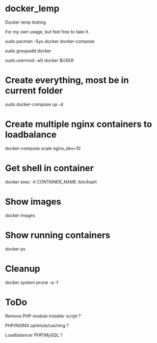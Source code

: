 # docker_lemp
Docker lemp testing

For my own usage, but feel free to take it.

sudo pacman -Syu docker docker-compose

sudo groupadd docker

sudo usermod -aG docker $USER


# Create everything, most be in current folder
sudo docker-compose up -d

# Create multiple nginx containers to loadbalance
docker-compose scale nginx_dev=10

# Get shell in container
docker exec -it CONTAINER_NAME /bin/bash

# Show images
docker images

# Show running containers
docker ps

# Cleanup
docker system prune -a -f


# ToDo
Remove PHP module installer script ?

PHP/NGINX optimize/caching ?

Loadbalancer PHP/MySQL ?

